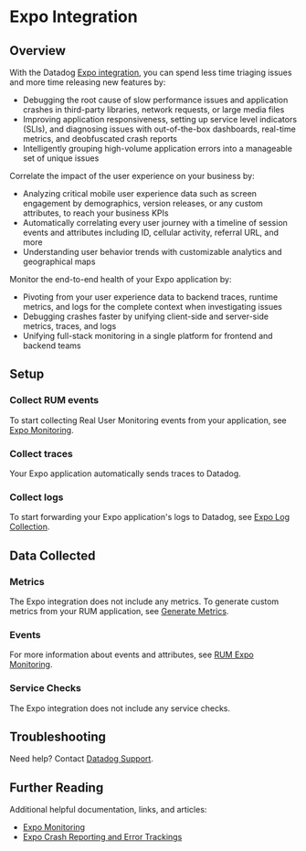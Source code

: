 # Expo Integration

## Overview

With the Datadog [Expo integration][1], you can spend less time triaging issues and more time releasing new features by:

- Debugging the root cause of slow performance issues and application crashes in third-party libraries, network requests, or large media files
- Improving application responsiveness, setting up service level indicators (SLIs), and diagnosing issues with out-of-the-box dashboards, real-time metrics, and deobfuscated crash reports
- Intelligently grouping high-volume application errors into a manageable set of unique issues

Correlate the impact of the user experience on your business by:

- Analyzing critical mobile user experience data such as screen engagement by demographics, version releases, or any custom attributes, to reach your business KPIs
- Automatically correlating every user journey with a timeline of session events and attributes including ID, cellular activity, referral URL, and more
- Understanding user behavior trends with customizable analytics and geographical maps

Monitor the end-to-end health of your Expo application by:

- Pivoting from your user experience data to backend traces, runtime metrics, and logs for the complete context when investigating issues
- Debugging crashes faster by unifying client-side and server-side metrics, traces, and logs
- Unifying full-stack monitoring in a single platform for frontend and backend teams

## Setup

### Collect RUM events

To start collecting Real User Monitoring events from your application, see [Expo Monitoring][2].

### Collect traces

Your Expo application automatically sends traces to Datadog.

### Collect logs

To start forwarding your Expo application's logs to Datadog, see [Expo Log Collection][3].

## Data Collected

### Metrics

The Expo integration does not include any metrics. To generate custom metrics from your RUM application, see [Generate Metrics][4].

### Events

For more information about events and attributes, see [RUM Expo Monitoring][5].

### Service Checks

The Expo integration does not include any service checks.

## Troubleshooting

Need help? Contact [Datadog Support][6].

## Further Reading

Additional helpful documentation, links, and articles:

- [Expo Monitoring][7]
- [Expo Crash Reporting and Error Trackings][8]

[1]: https://app.datadoghq.com/integrations/rum-expo
[2]: https://docs.datadoghq.com/real_user_monitoring/reactnative/expo/#setup
[3]: https://docs.datadoghq.com/real_user_monitoring/reactnative/#manual-instrumentation
[4]: https://docs.datadoghq.com/real_user_monitoring/generate_metrics
[5]: https://docs.datadoghq.com/real_user_monitoring/reactnative/expo/
[6]: https://docs.datadoghq.com/help/
[7]: https://docs.datadoghq.com/real_user_monitoring/reactnative/expo/
[8]: https://docs.datadoghq.com/real_user_monitoring/error_tracking/expo/
